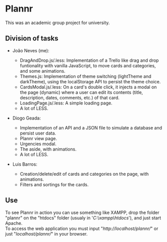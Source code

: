 # Plannr

This was an academic group project for university.

## Division of tasks

- João Neves (me):
  - DragAndDrop.js/.less: Implementation of a Trello like drag and drop funtionality with vanilla JavaScript, to move cards and categories, and some animations.
  - Themes.js: Implementation of theme switching (lightTheme and darkTheme), using the localStorage API to persist the theme choice.
  - CardsModal.js/.less: On a card's double click, it injects a modal on the page (dynamic) where a user can edit its contents (title, description, dates, comments, etc.) of that card.
  - LoadingPage.js/.less: A simple loading page.
  - A lot of LESS.

- Diogo Geada:
  - Implementation of an API and a JSON file to simulate a database and persist user data.
  - Plannr view page.
  - Urgencies modal.
  - The aside, with animations.
  - A lot of LESS.

- Luis Barros:
  - Creation/delete/edit of cards and categories on the page, with animations.
  - Filters and sortings for the cards.

## Use

To see Plannr in action you can use something like XAMPP, drop the folder "plannr" on the "htdocs" folder (usualy in '*C:\xampp\htdocs*'), and just start Apache.<br/>
To access the web application you must input "*http://localhost/plannr/*" or just "*localhost/plannr/*" in your browser.
